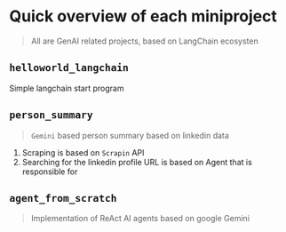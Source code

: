 # Quick overview of each miniproject
> All are GenAI related projects, based on LangChain ecosysten

## `helloworld_langchain`
Simple langchain start program

## `person_summary`
> `Gemini` based person summary based on linkedin data

1. Scraping is based on `Scrapin` API
2. Searching for the linkedin profile URL is based on Agent that is responsible for

## `agent_from_scratch`
> Implementation of ReAct AI agents based on google Gemini
